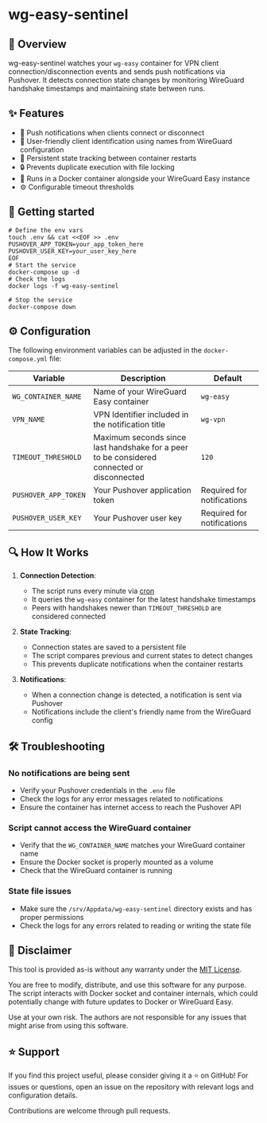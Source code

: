 # wg-easy-sentinel

## 📖 Overview
wg-easy-sentinel watches your `wg-easy` container for VPN client connection/disconnection events and sends push notifications via Pushover. It detects connection state changes by monitoring WireGuard handshake timestamps and maintaining state between runs.

## ✨ Features

* 🔔 Push notifications when clients connect or disconnect
* 👤 User-friendly client identification using names from WireGuard configuration
* 🔄 Persistent state tracking between container restarts
* 🔒 Prevents duplicate execution with file locking
* 🐳 Runs in a Docker container alongside your WireGuard Easy instance
* ⚙️ Configurable timeout thresholds

## 🚀 Getting started

```shell
# Define the env vars
touch .env && cat <<EOF >> .env
PUSHOVER_APP_TOKEN=your_app_token_here
PUSHOVER_USER_KEY=your_user_key_here
EOF
# Start the service
docker-compose up -d
# Check the logs
docker logs -f wg-easy-sentinel

# Stop the service
docker-compose down
```

## ⚙️ Configuration

The following environment variables can be adjusted in the `docker-compose.yml` file:

| Variable | Description | Default |
|----------|-------------|---------|
| `WG_CONTAINER_NAME` | Name of your WireGuard Easy container | `wg-easy` |
| `VPN_NAME` | VPN Identifier included in the notification title | `wg-vpn` |
| `TIMEOUT_THRESHOLD` | Maximum seconds since last handshake for a peer to be considered connected or disconnected | `120` |
| `PUSHOVER_APP_TOKEN` | Your Pushover application token | Required for notifications |
| `PUSHOVER_USER_KEY` | Your Pushover user key | Required for notifications |

## 🔍 How It Works

1. **Connection Detection**:
   - The script runs every minute via [cron](https://github.com/xegabriel/wg-easy-sentinel/blob/main/Dockerfile#L19)
   - It queries the `wg-easy` container for the latest handshake timestamps
   - Peers with handshakes newer than `TIMEOUT_THRESHOLD` are considered connected

2. **State Tracking**:
   - Connection states are saved to a persistent file
   - The script compares previous and current states to detect changes
   - This prevents duplicate notifications when the container restarts

3. **Notifications**:
   - When a connection change is detected, a notification is sent via Pushover
   - Notifications include the client's friendly name from the WireGuard config

## 🛠️ Troubleshooting

### No notifications are being sent

- Verify your Pushover credentials in the `.env` file
- Check the logs for any error messages related to notifications
- Ensure the container has internet access to reach the Pushover API

### Script cannot access the WireGuard container

- Verify that the `WG_CONTAINER_NAME` matches your WireGuard container name
- Ensure the Docker socket is properly mounted as a volume
- Check that the WireGuard container is running

### State file issues

- Make sure the `/srv/Appdata/wg-easy-sentinel` directory exists and has proper permissions
- Check the logs for any errors related to reading or writing the state file

## 📜 Disclaimer
This tool is provided as-is without any warranty under the [MIT License](https://github.com/xegabriel/wg-easy-sentinel/blob/main/LICENSE).

You are free to modify, distribute, and use this software for any purpose. The script interacts with Docker socket and container internals, which could potentially change with future updates to Docker or WireGuard Easy.

Use at your own risk. The authors are not responsible for any issues that might arise from using this software.

## ⭐ Support

If you find this project useful, please consider giving it a ⭐ on GitHub! For issues or questions, open an issue on the repository with relevant logs and configuration details.

Contributions are welcome through pull requests.